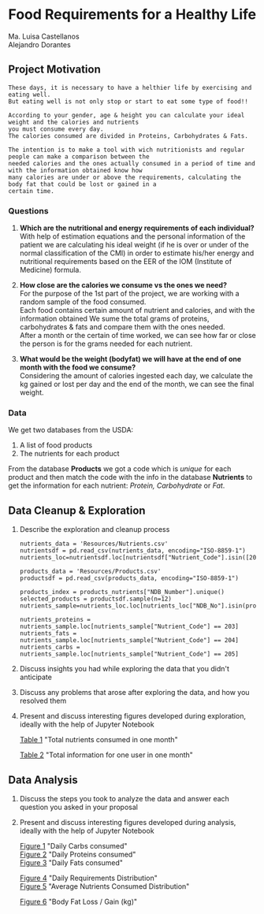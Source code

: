 # Food Requirements for a Healthy Life

   Ma. Luisa Castellanos\
   Alejandro Dorantes


## Project Motivation

    These days, it is necessary to have a helthier life by exercising and eating well.
    But eating well is not only stop or start to eat some type of food!!
    
    According to your gender, age & height you can calculate your ideal weight and the calories and nutrients
    you must consume every day.
    The calories consumed are divided in Proteins, Carbohydrates & Fats.
    
    The intention is to make a tool with wich nutritionists and regular people can make a comparison between the 
    needed calories and the ones actually consumed in a period of time and with the information obtained know how 
    many calories are under or above the requirements, calculating the body fat that could be lost or gained in a 
    certain time.
    
    
### Questions

1. **Which are the nutritional and energy requirements of each individual?**\
    With help of estimation equations and the personal information of the patient we are calculating his ideal weight (if he is over or     under of the normal classification of the CMI) in order to estimate his/her energy and nutritional requirements based on the EER of     the IOM (Institute of Medicine) formula. 

2. **How close are the calories we consume vs the ones we need?** \
    For the purpose of the 1st part of the project, we are working with a random sample of the food consumed.\
    Each food contains certain amount of nutrient and calories, and with the information obtained We sume the total grams of proteins,       carbohydrates & fats and compare them with the ones needed.\
    After a month or the certain of time worked, we can see how far or close the person is for the grams needed for each nutrient.
    
3. **What would be the weight (bodyfat) we will have at the end of one month with the food we consume?**\
    Considering the amount of calories ingested each day, we calculate the kg gained or lost per day and the end
    of the month, we can see the final weight.

### Data

We get two databases from the USDA:
   1) A list of food products
   2) The nutrients for each product

From the database **Products** we got a code which is *unique* for each product and then match the code with the info in the
database **Nutrients** to get the information for each nutrient: *Protein, Carbohydrate* or *Fat*.


## Data Cleanup & Exploration

1. Describe the exploration and cleanup process

    ```
    nutrients_data = 'Resources/Nutrients.csv'
    nutrientsdf = pd.read_csv(nutrients_data, encoding="ISO-8859-1")
    nutrients_loc=nutrientsdf.loc[nutrientsdf["Nutrient_Code"].isin([203,204,205])] 
    ```
    
    ```
    products_data = 'Resources/Products.csv'
    productsdf = pd.read_csv(products_data, encoding="ISO-8859-1")
    
    products_index = products_nutrients["NDB_Number"].unique()
    selected_products = productsdf.sample(n=12)
    nutrients_sample=nutrients_loc.loc[nutrients_loc["NDB_No"].isin(products_index)]
    
    nutrients_proteins = nutrients_sample.loc[nutrients_sample["Nutrient_Code"] == 203]
    nutrients_fats = nutrients_sample.loc[nutrients_sample["Nutrient_Code"] == 204]
    nutrients_carbs = nutrients_sample.loc[nutrients_sample["Nutrient_Code"] == 205]
    ```

2. Discuss insights you had while exploring the data that you didn't anticipate

3. Discuss any problems that arose after exploring the data, and how you resolved them

4. Present and discuss interesting figures developed during exploration, ideally with the help of Jupyter Notebook

    [Table 1](https://github.com/AlexDora/Tec_Project_1/blob/FinalResults/Nutrients_Consumed.csv)
    "Total nutrients consumed in one month"
    
    [Table 2](https://github.com/AlexDora/Tec_Project_1/blob/FinalResults/User_Results.csv)
    "Total information for one user in one month"


## Data Analysis

1. Discuss the steps you took to analyze the data and answer each question you asked in your proposal

2. Present and discuss interesting figures developed during analysis, ideally with the help of Jupyter Notebook

    [Figure 1](https://github.com/AlexDora/Tec_Project_1/blob/FinalResults/Daily_Carbs.png)
    "Daily Carbs consumed"\
    [Figure 2](https://github.com/AlexDora/Tec_Project_1/blob/FinalResults/Daily_Proteins.png)
    "Daily Proteins consumed"\
    [Figure 3](https://github.com/AlexDora/Tec_Project_1/blob/FinalResults/Daily_Fats.png)
    "Daily Fats consumed"
    
    [Figure 4](https://github.com/AlexDora/Tec_Project_1/blob/FinalResults/Daily_Requirements_Distribution.png)
    "Daily Requirements Distribution"\
    [Figure 5](https://github.com/AlexDora/Tec_Project_1/blob/FinalResults/Average_Nutrients_Consumed_Distribution.png)
    "Average Nutrients Consumed Distribution"
    
    [Figure 6](https://github.com/AlexDora/Tec_Project_1/blob/FinalResults/Body_Fat_Loss-Gain%20(Kg).png)
    "Body Fat Loss / Gain (kg)"
